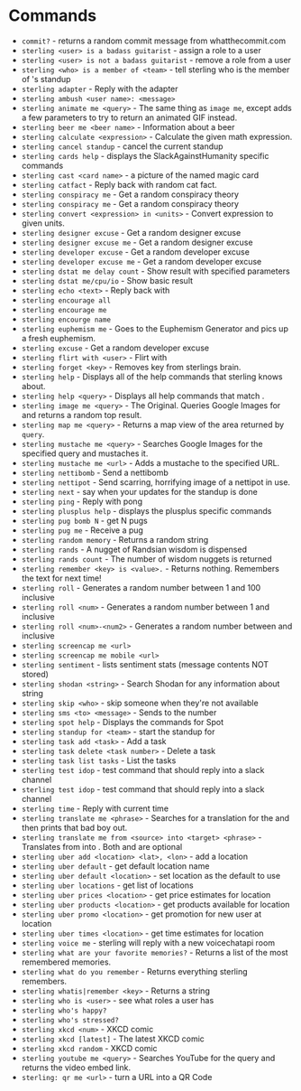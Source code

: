 # Commands
 * `commit?` - returns a random commit message from whatthecommit.com
 * `sterling <user> is a badass guitarist` - assign a role to a user
 * `sterling <user> is not a badass guitarist` - remove a role from a user
 * `sterling <who> is a member of <team>` - tell sterling who is the member of <team>'s standup
 * `sterling adapter` - Reply with the adapter
 * `sterling ambush <user name>: <message>`
 * `sterling animate me <query>` - The same thing as `image me`, except adds a few parameters to try to return an animated GIF instead.
 * `sterling beer me <beer name>` - Information about a beer
 * `sterling calculate <expression>` - Calculate the given math expression.
 * `sterling cancel standup` - cancel the current standup
 * `sterling cards help` - displays the SlackAgainstHumanity specific commands
 * `sterling cast <card name>` - a picture of the named magic card
 * `sterling catfact` - Reply back with random cat fact.
 * `sterling conspiracy me` - Get a random conspiracy theory
 * `sterling conspiracy me` - Get a random conspiracy theory
 * `sterling convert <expression> in <units>` - Convert expression to given units.
 * `sterling designer excuse` - Get a random designer excuse
 * `sterling designer excuse me` - Get a random designer excuse
 * `sterling developer excuse` - Get a random developer excuse
 * `sterling developer excuse me` - Get a random developer excuse
 * `sterling dstat me delay count` - Show result with specified parameters
 * `sterling dstat me/cpu/io` - Show basic result
 * `sterling echo <text>` - Reply back with <text>
 * `sterling encourage all`
 * `sterling encourage me`
 * `sterling encourge name`
 * `sterling euphemism me` - Goes to the Euphemism Generator and pics up a fresh euphemism.
 * `sterling excuse` - Get a random developer excuse
 * `sterling flirt with <user>` - Flirt with <user>
 * `sterling forget <key>` - Removes key from sterlings brain.
 * `sterling help` - Displays all of the help commands that sterling knows about.
 * `sterling help <query>` - Displays all help commands that match <query>.
 * `sterling image me <query>` - The Original. Queries Google Images for <query> and returns a random top result.
 * `sterling map me <query>` - Returns a map view of the area returned by `query`.
 * `sterling mustache me <query>` - Searches Google Images for the specified query and mustaches it.
 * `sterling mustache me <url>` - Adds a mustache to the specified URL.
 * `sterling nettibomb` - Send a nettibomb
 * `sterling nettipot` - Send scarring, horrifying image of a nettipot in use.
 * `sterling next` - say when your updates for the standup is done
 * `sterling ping` - Reply with pong
 * `sterling plusplus help` - displays the plusplus specific commands
 * `sterling pug bomb N` - get N pugs
 * `sterling pug me` - Receive a pug
 * `sterling random memory` - Returns a random string
 * `sterling rands` - A nugget of Randsian wisdom is dispensed
 * `sterling rands count` - The number of wisdom nuggets is returned
 * `sterling remember <key> is <value>.` - Returns nothing. Remembers the text for next time!
 * `sterling roll` - Generates a random number between 1 and 100 inclusive
 * `sterling roll <num>` - Generates a random number between 1 and <num> inclusive
 * `sterling roll <num>-<num2>` - Generates a random number between <num> and <num2> inclusive
 * `sterling screencap me <url>`
 * `sterling screencap me mobile <url>`
 * `sterling sentiment` - lists sentiment stats (message contents NOT stored)
 * `sterling shodan <string>` - Search Shodan for any information about string
 * `sterling skip <who>` - skip someone when they're not available
 * `sterling sms <to> <message>` - Sends <message> to the number <to>
 * `sterling spot help` - Displays the commands for Spot
 * `sterling standup for <team>` - start the standup for <team>
 * `sterling task add <task>` - Add a task
 * `sterling task delete <task number>` - Delete a task
 * `sterling task list tasks` - List the tasks
 * `sterling test idop` - test command that should reply into a slack channel
 * `sterling test idop` - test command that should reply into a slack channel
 * `sterling time` - Reply with current time
 * `sterling translate me <phrase>` - Searches for a translation for the <phrase> and then prints that bad boy out.
 * `sterling translate me from <source> into <target> <phrase>` - Translates <phrase> from <source> into <target>. Both <source> and <target> are optional
 * `sterling uber add <location> <lat>, <lon>` - add a location
 * `sterling uber default` - get default location name
 * `sterling uber default <location>` - set location as the default to use
 * `sterling uber locations` - get list of locations
 * `sterling uber prices <location>` - get price estimates for location
 * `sterling uber products <location>` - get products available for location
 * `sterling uber promo <location>` - get promotion for new user at location
 * `sterling uber times <location>` - get time estimates for location
 * `sterling voice me` - sterling will reply with a new voicechatapi room
 * `sterling what are your favorite memories?` - Returns a list of the most remembered memories.
 * `sterling what do you remember` - Returns everything sterling remembers.
 * `sterling whatis|remember <key>` - Returns a string
 * `sterling who is <user>` - see what roles a user has
 * `sterling who's happy?`
 * `sterling who's stressed?`
 * `sterling xkcd <num>` - XKCD comic <num>
 * `sterling xkcd [latest]` - The latest XKCD comic
 * `sterling xkcd random` - XKCD comic <num>
 * `sterling youtube me <query>` - Searches YouTube for the query and returns the video embed link.
 * `sterling: qr me <url>` - turn a URL into a QR Code